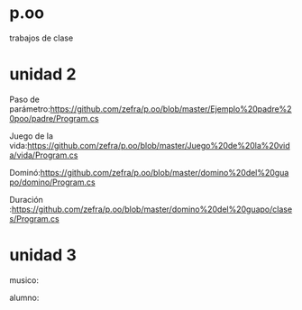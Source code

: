 # p.oo
trabajos de clase
# unidad 2 #

Paso de parámetro:https://github.com/zefra/p.oo/blob/master/Ejemplo%20padre%20poo/padre/Program.cs

Juego de la vida:https://github.com/zefra/p.oo/blob/master/Juego%20de%20la%20vida/vida/Program.cs

Dominó:https://github.com/zefra/p.oo/blob/master/domino%20del%20guapo/domino/Program.cs

Duración :https://github.com/zefra/p.oo/blob/master/domino%20del%20guapo/clases/Program.cs

# unidad 3 #

musico:

alumno:

